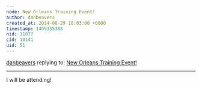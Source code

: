```yaml
---
node: New Orleans Training Event! 
author: danbeavers
created_at: 2014-08-29 18:03:08 +0000
timestamp: 1409335388
nid: 11077
cid: 10141
uid: 51
---
```




[danbeavers](../profile/danbeavers) replying to: [New Orleans Training Event! ](../notes/stevie/08-26-2014/new-orleans-training-event)

----
I will be attending!